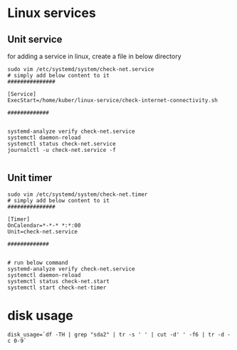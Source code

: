 # Linux services



## Unit service
for adding a service in linux, create a file in below directory
```
sudo vim /etc/systemd/system/check-net.service
# simply add below content to it
###############

[Service]
ExecStart=/home/kuber/linux-service/check-internet-connectivity.sh

#############


systemd-analyze verify check-net.service
systemctl daemon-reload
systemctl status check-net.service
journalctl -u check-net.service -f


```



## Unit timer

```
sudo vim /etc/systemd/system/check-net.timer
# simply add below content to it
###############

[Timer]
OnCalendar=*-*-* *:*:00
Unit=check-net.service

#############


# run below command
systemd-analyze verify check-net.service
systemctl daemon-reload
systemctl status check-net.start
systemctl start check-net-timer
```



# disk usage
```
disk_usage=`df -TH | grep "sda2" | tr -s ' ' | cut -d' ' -f6 | tr -d -c 0-9`

```